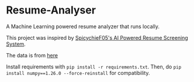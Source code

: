 # Resume-Analyser

A Machine Learning powered resume analyzer that runs locally.

This project was inspired by [SpicychieF05's AI Powered Resume Screening System](https://github.com/SpicychieF05/Ai-Resume-Screening-System).

The data is from [here](https://www.kaggle.com/datasets/gauravduttakiit/resume-dataset?select=UpdatedResumeDataSet.csv)

Install requirements with `pip install -r requirements.txt`. Then, do `pip install numpy==1.26.0 --force-reinstall` for compatibility.
